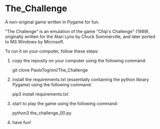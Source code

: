 # The_Challenge
A non-original game written in Pygame for fun.

"The Challenge" is an emulation of the game "Chip's Challenge" (1989), originally written for the Atari Lynx by Chuck Sommerville, and later ported to MS Windows by Microsoft.

To run it on your computer, follow these steps:

1) copy the reposity on your computer using the following command:

   git clone PaoloTognini/The_Challenge

2) install the requirements.txt (essentially containing the python library Pygame) using the following command:

   pip3 install requirements.txt

3) start to play the game using the following command:

   python3 the_challenge_00.py

4) have fun!

